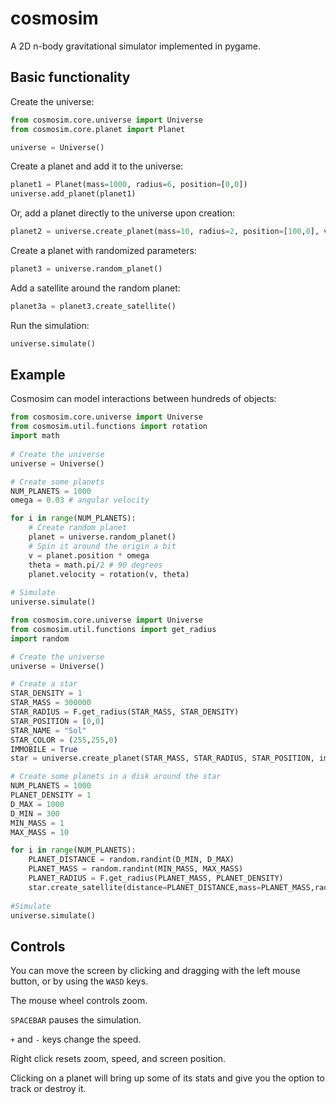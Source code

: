 # cosmosim
 
A 2D n-body gravitational simulator implemented in pygame. 

## Basic functionality

Create the universe:

```python
from cosmosim.core.universe import Universe 
from cosmosim.core.planet import Planet

universe = Universe()
```

Create a planet and add it to the universe:

```python
planet1 = Planet(mass=1000, radius=6, position=[0,0])
universe.add_planet(planet1)
```

Or, add a planet directly to the universe upon creation:

```python
planet2 = universe.create_planet(mass=10, radius=2, position=[100,0], velocity=[0,2])
```

Create a planet with randomized parameters:

```python
planet3 = universe.random_planet()
```

Add a satellite around the random planet:

```python
planet3a = planet3.create_satellite()
```

Run the simulation:

```python
universe.simulate()
```
## Example

Cosmosim can model interactions between hundreds of objects:

```python
from cosmosim.core.universe import Universe
from cosmosim.util.functions import rotation
import math
 
# Create the universe
universe = Universe()

# Create some planets
NUM_PLANETS = 1000
omega = 0.03 # angular velocity

for i in range(NUM_PLANETS):
    # Create random planet
    planet = universe.random_planet()
    # Spin it around the origin a bit
    v = planet.position * omega
    theta = math.pi/2 # 90 degrees
    planet.velocity = rotation(v, theta)
   
# Simulate
universe.simulate()
```

```python
from cosmosim.core.universe import Universe
from cosmosim.util.functions import get_radius
import random

# Create the universe
universe = Universe()

# Create a star
STAR_DENSITY = 1
STAR_MASS = 300000
STAR_RADIUS = F.get_radius(STAR_MASS, STAR_DENSITY)
STAR_POSITION = [0,0]
STAR_NAME = "Sol"
STAR_COLOR = (255,255,0)
IMMOBILE = True
star = universe.create_planet(STAR_MASS, STAR_RADIUS, STAR_POSITION, immobile=IMMOBILE, name=STAR_NAME, color=STAR_COLOR)

# Create some planets in a disk around the star
NUM_PLANETS = 1000
PLANET_DENSITY = 1
D_MAX = 1000
D_MIN = 300
MIN_MASS = 1
MAX_MASS = 10

for i in range(NUM_PLANETS):
    PLANET_DISTANCE = random.randint(D_MIN, D_MAX)
    PLANET_MASS = random.randint(MIN_MASS, MAX_MASS)
    PLANET_RADIUS = F.get_radius(PLANET_MASS, PLANET_DENSITY)
    star.create_satellite(distance=PLANET_DISTANCE,mass=PLANET_MASS,radius=PLANET_RADIUS)
   
#Simulate
universe.simulate()
```

## Controls

You can move the screen by clicking and dragging with the left mouse button, or by using the `WASD` keys.

The mouse wheel controls zoom.

`SPACEBAR` pauses the simulation.

`+` and `-` keys change the speed.

Right click resets zoom, speed, and screen position.

Clicking on a planet will bring up some of its stats and give you the option to track or destroy it.
